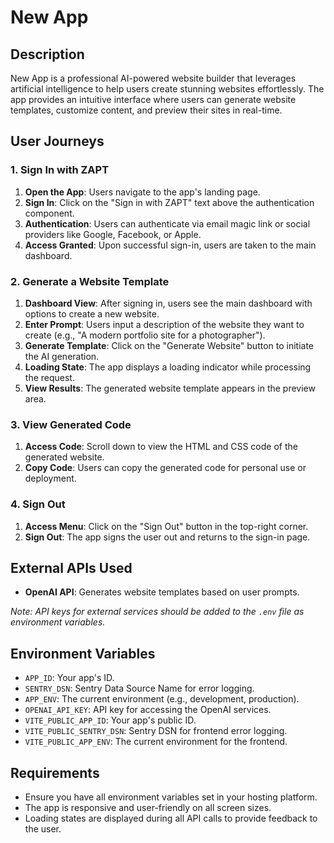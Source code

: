 # New App

## Description

New App is a professional AI-powered website builder that leverages artificial intelligence to help users create stunning websites effortlessly. The app provides an intuitive interface where users can generate website templates, customize content, and preview their sites in real-time.

## User Journeys

### 1. Sign In with ZAPT

1. **Open the App**: Users navigate to the app's landing page.
2. **Sign In**: Click on the "Sign in with ZAPT" text above the authentication component.
3. **Authentication**: Users can authenticate via email magic link or social providers like Google, Facebook, or Apple.
4. **Access Granted**: Upon successful sign-in, users are taken to the main dashboard.

### 2. Generate a Website Template

1. **Dashboard View**: After signing in, users see the main dashboard with options to create a new website.
2. **Enter Prompt**: Users input a description of the website they want to create (e.g., "A modern portfolio site for a photographer").
3. **Generate Template**: Click on the "Generate Website" button to initiate the AI generation.
4. **Loading State**: The app displays a loading indicator while processing the request.
5. **View Results**: The generated website template appears in the preview area.

### 3. View Generated Code

1. **Access Code**: Scroll down to view the HTML and CSS code of the generated website.
2. **Copy Code**: Users can copy the generated code for personal use or deployment.

### 4. Sign Out

1. **Access Menu**: Click on the "Sign Out" button in the top-right corner.
2. **Sign Out**: The app signs the user out and returns to the sign-in page.

## External APIs Used

- **OpenAI API**: Generates website templates based on user prompts.

*Note: API keys for external services should be added to the `.env` file as environment variables.*

## Environment Variables

- `APP_ID`: Your app's ID.
- `SENTRY_DSN`: Sentry Data Source Name for error logging.
- `APP_ENV`: The current environment (e.g., development, production).
- `OPENAI_API_KEY`: API key for accessing the OpenAI services.
- `VITE_PUBLIC_APP_ID`: Your app's public ID.
- `VITE_PUBLIC_SENTRY_DSN`: Sentry DSN for frontend error logging.
- `VITE_PUBLIC_APP_ENV`: The current environment for the frontend.

## Requirements

- Ensure you have all environment variables set in your hosting platform.
- The app is responsive and user-friendly on all screen sizes.
- Loading states are displayed during all API calls to provide feedback to the user.